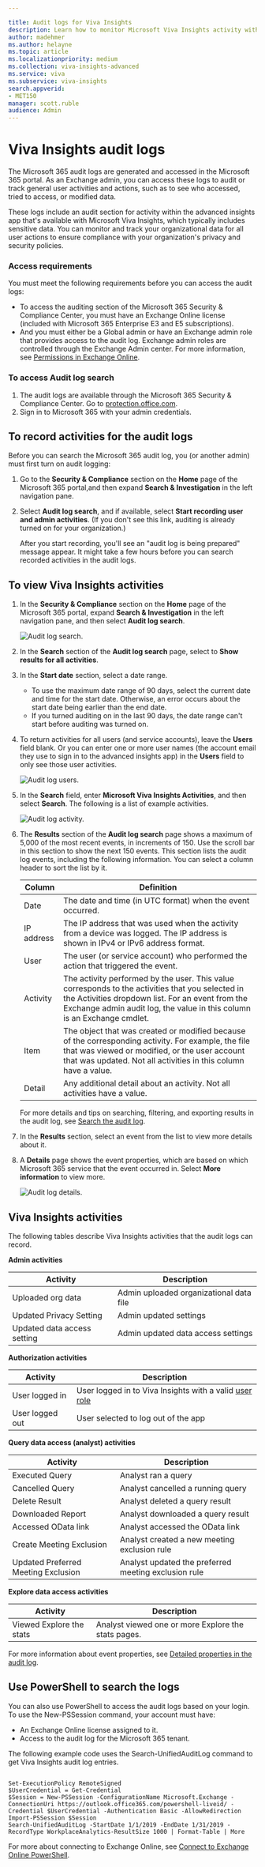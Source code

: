 ```yaml
---

title: Audit logs for Viva Insights
description: Learn how to monitor Microsoft Viva Insights activity with audit logs
author: madehmer
ms.author: helayne
ms.topic: article
ms.localizationpriority: medium 
ms.collection: viva-insights-advanced 
ms.service: viva 
ms.subservice: viva-insights 
search.appverid: 
- MET150 
manager: scott.ruble
audience: Admin
---
```


# Viva Insights audit logs

The Microsoft 365 audit logs are generated and accessed in the Microsoft 365 portal. As an Exchange admin, you can access these logs to audit or track general user activities and actions, such as to see who accessed, tried to access, or modified data.

These logs include an audit section for activity within the advanced insights app that's available with Microsoft Viva Insights, which typically includes sensitive data. You can monitor and track your organizational data for all user actions to ensure compliance with your organization's privacy and security policies.

### Access requirements

You must meet the following requirements before you can access the audit logs:

* To access the auditing section of the Microsoft 365 Security & Compliance Center, you must have an Exchange Online license (included with Microsoft 365 Enterprise E3 and E5 subscriptions).
* And you must either be a Global admin or have an Exchange admin role that provides access to the audit log. Exchange admin roles are controlled through the Exchange Admin center. For more information, see [Permissions in Exchange Online](/exchange/permissions-exo/permissions-exo).

### To access Audit log search

1. The audit logs are available through the Microsoft 365 Security & Compliance Center. Go to [protection.office.com](https://protection.office.com).
2. Sign in to Microsoft 365 with your admin credentials.

## To record activities for the audit logs

Before you can search the Microsoft 365 audit log, you (or another admin) must first turn on audit logging:

1. Go to the **Security & Compliance** section on the **Home** page of the Microsoft 365 portal,and then expand **Search & Investigation** in the left navigation pane.
2. Select **Audit log search**, and if available, select **Start recording user and admin activities**. (If you don't see this link, auditing is already turned on for your organization.)

   After you start recording, you'll see an "audit log is being prepared" message appear. It might take a few hours before you can search recorded activities in the audit logs.

## To view Viva Insights activities

1. In the **Security & Compliance** section on the **Home** page of the Microsoft 365 portal, expand **Search & Investigation** in the left navigation pane, and then select **Audit log search**.

    ![Audit log search.](../Images/WpA/privacy/audit-search.png)

2. In the **Search** section of the **Audit log search** page, select to **Show results for all activities**.
3. In the **Start date** section, select a date range. 
   * To use the maximum date range of 90 days, select the current date and time for the start date. Otherwise, an error occurs about the start date being earlier than the end date. 
   * If you turned auditing on in the last 90 days, the date range can't start before auditing was turned on.
4. To return activities for all users (and service accounts), leave the **Users** field blank. Or you can enter one or more user names (the account email they use to sign in to the advanced insights app) in the **Users** field to only see those user activities.

    ![Audit log users.](../Images/WpA/privacy/audit-users.png)

5. In the **Search** field, enter **Microsoft Viva Insights Activities**, and then select **Search**. The following is a list of example activities.

    ![Audit log activity.](../Images/WpA/privacy/audit-activity.png)

6. The **Results** section of the **Audit log search** page shows a maximum of 5,000 of the most recent events, in increments of 150. Use the scroll bar in this section to show the next 150 events. This section lists the audit log events, including the following information. You can select a column header to sort the list by it.

   Column|Definition
   ------|-----------
   Date |The date and time (in UTC format) when the event occurred.
   IP address |The IP address that was used when the activity from a device was logged. The IP address is shown in IPv4 or IPv6 address format.
   User |The user (or service account) who performed the action that triggered the event.
   Activity |The activity performed by the user. This value corresponds to the activities that you selected in the Activities dropdown list. For an event from the Exchange admin audit log, the value in this column is an Exchange cmdlet.
   Item |The object that was created or modified because of the corresponding activity. For example, the file that was viewed or modified, or the user account that was updated. Not all activities in this column have a value.
   Detail |Any additional detail about an activity. Not all activities have a value.

   For more details and tips on searching, filtering, and exporting results in the audit log, see [Search the audit log](/office365/securitycompliance/search-the-audit-log-in-security-and-compliance).

7. In the **Results** section, select an event from the list to view more details about it.
8. A **Details** page shows the event properties, which are based on which Microsoft 365 service that the event occurred in. Select **More information** to view more.

    ![Audit log details.](../Images/WpA/privacy/audit-details.png)

## Viva Insights activities

The following tables describe Viva Insights activities that the audit logs can record.

**Admin activities**

Activity |Description
-----|-----------
Uploaded org data |Admin uploaded organizational data file
Updated Privacy Setting |Admin updated settings
Updated data access setting |Admin updated data access settings

**Authorization activities**

Activity |Description
-----|-----------
User logged in |User logged in to Viva Insights with a valid [user role](/viva/insights/use/user-roles?toc=/viva/insights/use/toc.json&bc=/viva/insights/breadcrumb/toc.json)
User logged out |User selected to log out of the app

**Query data access (analyst) activities**

Activity |Description
-----|-----------
Executed Query |Analyst ran a query
Cancelled Query |Analyst cancelled a running query
Delete Result |Analyst deleted a query result
Downloaded Report |Analyst downloaded a query result
Accessed OData link |Analyst accessed the OData link
Create Meeting Exclusion |Analyst created a new meeting exclusion rule
Updated Preferred Meeting Exclusion |Analyst updated the preferred meeting exclusion rule

**Explore data access activities**

Activity |Description
-----|-----------
Viewed Explore the stats |Analyst viewed one or more Explore the stats pages.

For more information about event properties, see [Detailed properties in the audit log](/office365/securitycompliance/detailed-properties-in-the-office-365-audit-log).

## Use PowerShell to search the logs

You can also use PowerShell to access the audit logs based on your login. To use the New-PSSession command, your account must have:

* An Exchange Online license assigned to it.
* Access to the audit log for the Microsoft 365 tenant.

The following example code uses the Search-UnifiedAuditLog command to get Viva Insights audit log entries.

```

Set-ExecutionPolicy RemoteSigned
$UserCredential = Get-Credential
$Session = New-PSSession -ConfigurationName Microsoft.Exchange -ConnectionUri https://outlook.office365.com/powershell-liveid/ -Credential $UserCredential -Authentication Basic -AllowRedirection
Import-PSSession $Session
Search-UnifiedAuditLog -StartDate 1/1/2019 -EndDate 1/31/2019 -RecordType WorkplaceAnalytics-ResultSize 1000 | Format-Table | More

```

For more about connecting to Exchange Online, see [Connect to Exchange Online PowerShell](/powershell/exchange/exchange-online/connect-to-exchange-online-powershell/connect-to-exchange-online-powershell).